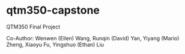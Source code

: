 # qtm350-capstone
QTM350 Final Project

Co-Author: Wenwen (Ellen) Wang, Runqin (David) Yan, Yiyang (Mario) Zheng, Xiaoyu Fu, Yingshuo (Ethan) Liu
